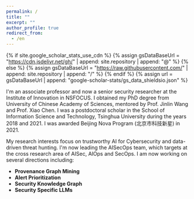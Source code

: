 ```yaml
---
permalink: /
title: ""
excerpt: ""
author_profile: true
redirect_from: 
  - /en
---
```


{% if site.google_scholar_stats_use_cdn %}
{% assign gsDataBaseUrl = "https://cdn.jsdelivr.net/gh/" | append: site.repository | append: "@" %}
{% else %}
{% assign gsDataBaseUrl = "https://raw.githubusercontent.com/" | append: site.repository | append: "/" %}
{% endif %}
{% assign url = gsDataBaseUrl | append: "google-scholar-stats/gs_data_shieldsio.json" %}

<span class='anchor' id='about-me'></span>

I'm an associate professor and now a senior security researcher at the Institute of Innovation in NSFOCUS. I obtained my PhD degree from University of Chinese Academy of Sciences, mentored by Prof. Jinlin Wang and Prof. Xiao Chen. I was a postdoctoral scholar in the School of Information Science and Technology, Tsinghua University during the years 2018 and 2021. I was awarded Beijing Nova Program (北京市科技新星) in 2021.

<p>
My research interests focus on </b>trustworthy AI for Cybersecurity</b> and </b>data-driven threat hunting</b>. I'm now leading the </b>AISecOps</b> team, which targets at the cross research area of AISec, AIOps and SecOps. 
I am now working on several directions including: 
</p>
<div>
<ul>
<li><b>Provenance Graph Mining</b></li>                  
<li><b>Alert Prioritization</b></li>
<li><b>Security Knowledge Graph</b></li>
<li><b>Security Specific LLMs</b></li>
</ul>
</div>
